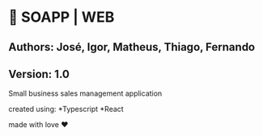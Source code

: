 # 🧼 SOAPP | WEB

## Authors: José, Igor, Matheus, Thiago, Fernando

## Version: 1.0

Small business sales management application

created using:
*Typescript
*React

made with love ❤️
